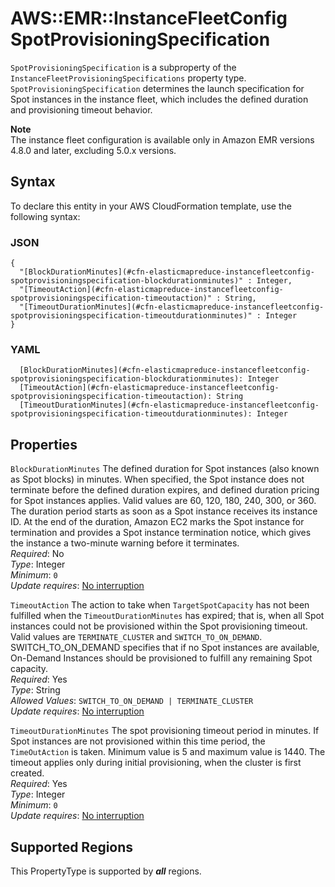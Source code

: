 # AWS::EMR::InstanceFleetConfig SpotProvisioningSpecification<a name="aws-properties-elasticmapreduce-instancefleetconfig-spotprovisioningspecification"></a>

`SpotProvisioningSpecification` is a subproperty of the `InstanceFleetProvisioningSpecifications` property type\. `SpotProvisioningSpecification` determines the launch specification for Spot instances in the instance fleet, which includes the defined duration and provisioning timeout behavior\.

**Note**  
The instance fleet configuration is available only in Amazon EMR versions 4\.8\.0 and later, excluding 5\.0\.x versions\.

## Syntax<a name="aws-properties-elasticmapreduce-instancefleetconfig-spotprovisioningspecification-syntax"></a>

To declare this entity in your AWS CloudFormation template, use the following syntax:

### JSON<a name="aws-properties-elasticmapreduce-instancefleetconfig-spotprovisioningspecification-syntax.json"></a>

```
{
  "[BlockDurationMinutes](#cfn-elasticmapreduce-instancefleetconfig-spotprovisioningspecification-blockdurationminutes)" : Integer,
  "[TimeoutAction](#cfn-elasticmapreduce-instancefleetconfig-spotprovisioningspecification-timeoutaction)" : String,
  "[TimeoutDurationMinutes](#cfn-elasticmapreduce-instancefleetconfig-spotprovisioningspecification-timeoutdurationminutes)" : Integer
}
```

### YAML<a name="aws-properties-elasticmapreduce-instancefleetconfig-spotprovisioningspecification-syntax.yaml"></a>

```
  [BlockDurationMinutes](#cfn-elasticmapreduce-instancefleetconfig-spotprovisioningspecification-blockdurationminutes): Integer
  [TimeoutAction](#cfn-elasticmapreduce-instancefleetconfig-spotprovisioningspecification-timeoutaction): String
  [TimeoutDurationMinutes](#cfn-elasticmapreduce-instancefleetconfig-spotprovisioningspecification-timeoutdurationminutes): Integer
```

## Properties<a name="aws-properties-elasticmapreduce-instancefleetconfig-spotprovisioningspecification-properties"></a>

`BlockDurationMinutes`  <a name="cfn-elasticmapreduce-instancefleetconfig-spotprovisioningspecification-blockdurationminutes"></a>
The defined duration for Spot instances \(also known as Spot blocks\) in minutes\. When specified, the Spot instance does not terminate before the defined duration expires, and defined duration pricing for Spot instances applies\. Valid values are 60, 120, 180, 240, 300, or 360\. The duration period starts as soon as a Spot instance receives its instance ID\. At the end of the duration, Amazon EC2 marks the Spot instance for termination and provides a Spot instance termination notice, which gives the instance a two\-minute warning before it terminates\.   
*Required*: No  
*Type*: Integer  
*Minimum*: `0`  
*Update requires*: [No interruption](https://docs.aws.amazon.com/AWSCloudFormation/latest/UserGuide/using-cfn-updating-stacks-update-behaviors.html#update-no-interrupt)

`TimeoutAction`  <a name="cfn-elasticmapreduce-instancefleetconfig-spotprovisioningspecification-timeoutaction"></a>
The action to take when `TargetSpotCapacity` has not been fulfilled when the `TimeoutDurationMinutes` has expired; that is, when all Spot instances could not be provisioned within the Spot provisioning timeout\. Valid values are `TERMINATE_CLUSTER` and `SWITCH_TO_ON_DEMAND`\. SWITCH\_TO\_ON\_DEMAND specifies that if no Spot instances are available, On\-Demand Instances should be provisioned to fulfill any remaining Spot capacity\.  
*Required*: Yes  
*Type*: String  
*Allowed Values*: `SWITCH_TO_ON_DEMAND | TERMINATE_CLUSTER`  
*Update requires*: [No interruption](https://docs.aws.amazon.com/AWSCloudFormation/latest/UserGuide/using-cfn-updating-stacks-update-behaviors.html#update-no-interrupt)

`TimeoutDurationMinutes`  <a name="cfn-elasticmapreduce-instancefleetconfig-spotprovisioningspecification-timeoutdurationminutes"></a>
The spot provisioning timeout period in minutes\. If Spot instances are not provisioned within this time period, the `TimeOutAction` is taken\. Minimum value is 5 and maximum value is 1440\. The timeout applies only during initial provisioning, when the cluster is first created\.  
*Required*: Yes  
*Type*: Integer  
*Minimum*: `0`  
*Update requires*: [No interruption](https://docs.aws.amazon.com/AWSCloudFormation/latest/UserGuide/using-cfn-updating-stacks-update-behaviors.html#update-no-interrupt)

## Supported Regions

This PropertyType is supported by ***all*** regions.